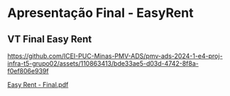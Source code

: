 # Apresentação Final - EasyRent

## VT Final Easy Rent

https://github.com/ICEI-PUC-Minas-PMV-ADS/pmv-ads-2024-1-e4-proj-infra-t5-grupo02/assets/110863413/bde33ae5-d03d-4742-8f8a-f0ef806e939f

[Easy Rent - Final.pdf](https://github.com/user-attachments/files/15946159/Easy.Rent.-.Final.pdf)

